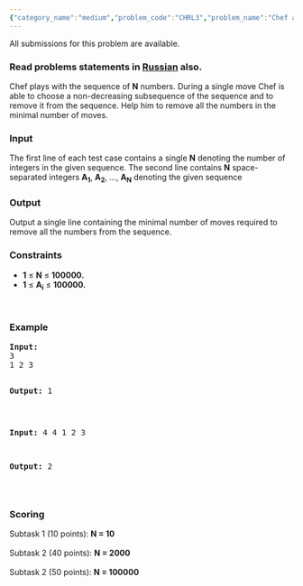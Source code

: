 ```yaml
---
{"category_name":"medium","problem_code":"CHRL3","problem_name":"Chef and Numbers","languages_supported":{"0":"ADA","1":"ASM","2":"BASH","3":"BF","4":"C","5":"C99 strict","6":"CAML","7":"CLOJ","8":"CLPS","9":"CPP 4.3.2","10":"CPP 4.9.2","11":"CPP14","12":"CS2","13":"D","14":"ERL","15":"FORT","16":"FS","17":"GO","18":"HASK","19":"ICK","20":"ICON","21":"JAVA","22":"JS","23":"LISP clisp","24":"LISP sbcl","25":"LUA","26":"NEM","27":"NICE","28":"NODEJS","29":"PAS fpc","30":"PAS gpc","31":"PERL","32":"PERL6","33":"PHP","34":"PIKE","35":"PRLG","36":"PYTH","37":"PYTH 3.4","38":"RUBY","39":"SCALA","40":"SCM guile","41":"SCM qobi","42":"ST","43":"TCL","44":"TEXT","45":"WSPC"},"max_timelimit":1,"source_sizelimit":50000,"problem_author":"furko","problem_tester":"xcwgf666","date_added":"15-01-2014","tags":{"0":"dynamic","1":"easy","2":"furko","3":"ltime08"},"editorial_url":"http://discuss.codechef.com/problems/CHRL3","time":{"view_start_date":1390725000,"submit_start_date":1390725000,"visible_start_date":1390725000,"end_date":1735669800},"layout":"problem"}
---
```

<span class="solution-visible-txt">All submissions for this problem are available.</span><h3> Read problems statements in <a target="_blank" href="http://www.codechef.com/download/translated/LTIME08/russian/CHRL3.pdf">Russian</a> also.</h3>
<p>Chef plays with the sequence of <b>N</b> numbers. During a single move Chef is able to choose a non-decreasing subsequence of the sequence and to remove it from the sequence. Help him to remove all the numbers in the minimal number of moves. </p>
<h3>Input</h3>
<p>The first line of each test case contains a single <b>N</b> denoting the number of integers in the given sequence. The second line contains <b>N</b> space-separated integers <b>A<sub>1</sub></b>, <b>A<sub>2</sub></b>, ..., <b>A<sub>N</sub></b> denoting the given sequence</p>
<h3>Output</h3>
<p>Output a single line containing the minimal number of moves required to remove all the numbers from the sequence.</p>
<h3>Constraints</h3>
<ul>
<li><b>1</b> ≤ <b>N</b> ≤ <b>100000.</b></li>
<li><b>1</b> ≤ <b>A<sub>i</sub></b> ≤ <b>100000.</b></li>
</ul>
<p> </p>
<h3>Example</h3>
<pre><b>Input:</b>
3 
1 2 3

<b>Output:</b>
1

</pre><pre><b>Input:</b>
4
4 1 2 3

<b>Output:</b>
2

</pre><h3>Scoring</h3>
<p>Subtask 1 (10 points):  <b> N = 10  </b> <br /><br />
Subtask 2 (40 points):  <b> N = 2000  </b> <br /><br />
Subtask 2 (50 points):  <b> N = 100000  </b> <br /></p>
